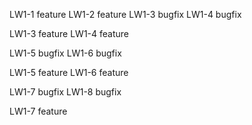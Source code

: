 LW1-1 feature
LW1-2 feature
LW1-3 bugfix
LW1-4 bugfix

LW1-3 feature
LW1-4 feature

LW1-5 bugfix
LW1-6 bugfix

LW1-5 feature
LW1-6 feature

LW1-7 bugfix
LW1-8 bugfix

LW1-7 feature
